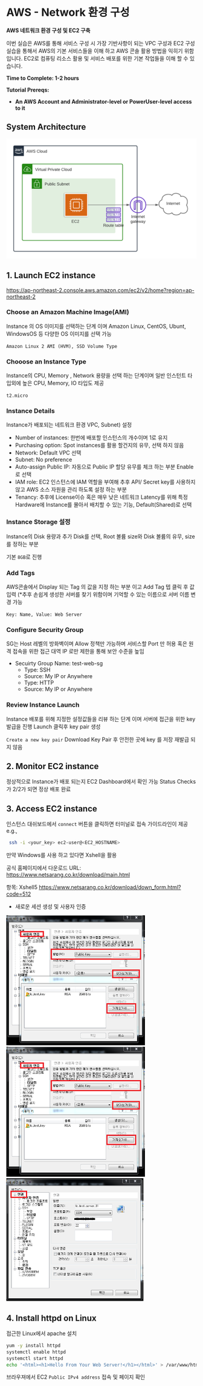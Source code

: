 # AWS - Network 환경 구성

**AWS 네트워크 환경 구성 및 EC2 구축**

이번 실습은 AWS를 통해 서비스 구성 시 가장 기반사항이 되는 VPC 구성과 EC2 구성 실습을 통해서 AWS의 기본 서비스들을 이해 하고 AWS 콘솔 활용 방법을 익히기 위함입니다. EC2로 컴퓨팅 리소스 활용 및 서비스 배포를 위한 기본 작업들을 이해 할 수 있습니다.

**Time to Complete: 1-2 hours**

**Tutorial Prereqs:**

* **An AWS Account and Administrator-level or PowerUser-level access to it**

## System Architecture
![vpc-architecture](images/vpc-architecture.png)

## 1. Launch EC2 instance

https://ap-northeast-2.console.aws.amazon.com/ec2/v2/home?region=ap-northeast-2

### Choose an Amazon Machine Image(AMI)

Instance 의 OS 이미지를 선택하는 단계 이며 Amazon Linux, CentOS, Ubunt, WindowsOS 등 다양한 OS 이미지를 선택 가능

`Amazon Linux 2 AMI (HVM), SSD Volume Type`

### Chooose an Instance Type

Instance의 CPU, Memory , Network 용량을 선택 하는 단계이며 일반 인스턴트 타입외에 높은 CPU, Memory, IO 타입도 제공

`t2.micro`

### Instance Details 

Instance가 배포되는 네트워크 환경 VPC, Subnet) 설정

- Number of instances: 한번에 배포할 인스턴스의 개수이며 1로 유지
- Purchasing option: Spot instances를 활용 할건지의 유무, 선택 하지 않음
- Network: Default VPC 선택
- Subnet: No preference
- Auto-assign Public IP: 자동으로 Public IP 할당 유무를 체크 하는 부분 Enable로 선택
- IAM role: EC2 인스턴스에 IAM 역할을 부여해 추후 API/ Secret key를 사용하지 않고 AWS 소스 자원을 관리 하도록 설정 하는 부분
- Tenancy: 추후에 License이슈 혹은 매우 낮은 네트워크 Latency를 위해 특정 Hardware에 Instance를 몰아서 배치할 수 있는 기능, Default(Shared)로 선택

### Instance Storage 설정

Instance의 Disk 용량과 추가 Disk를 선택, Root 볼륨 size와 Disk 볼륨의 유무, size를 정하는 부분

기본 `8GB`로 진행

### Add Tags

AWS콘솔에서 Display 되는 Tag 의 값을 지정 하는 부분 이고 Add Tag 텝 클릭 후 값 입력
(*추후 손쉽게 생성한 서버를 찾기 위함이며 기억할 수 있는 이름으로 서버 이름 변경 가능

`Key: Name, Value: Web Server`

### Configure Security Group

SG는 Host 레벨의 방화벽이며 Allow 정책만 가능하며 서비스할 Port 만 허용 혹은 원격 접속을 위한 접근 대역 IP 로만 제한을 통해 보안 수준을 높임

- Secuirty Group Name: test-web-sg
  - Type: SSH
  - Source: My IP or Anywhere
  - Type: HTTP
  - Source: My IP or Anywhere

### Review Instance Launch

Instance 배포를 위해 지정한 설정값들을 리뷰 하는 단계 이며 서버에 접근을 위한 key 발급을 진행
Launch 클릭후 key pair 생성

`Create a new key pair` 
Download Key Pair 후 안전한 곳에 key 를 저장 재발급 되지 않음

## 2. Monitor EC2 instance

정상적으로 Instance가 배포 되는지 EC2 Dashboard에서 확인 가능
Status Checks 가 2/2가 되면 정상 배포 완료

## 3. Access EC2 instance

인스턴스 대쉬보드에서 `connect` 버튼을 클릭하면 터미널로 접속 가이드라인이 제공
e.g.,
```bash
 ssh -i <your_key> ec2-user@<EC2_HOSTNAME>
```

만약 Windows를 사용 하고 있다면 Xshell을 활용

공식 홈페이지에서 다운로드
URL:
https://www.netsarang.co.kr/download/main.html

항목: Xshell5
https://www.netsarang.co.kr/download/down_form.html?code=512

- 새로운 세션 생성 및 사용자 인증
  
![xshell-private-key](images/xshell-private-key.png)
![add-xshell-private-key](images/xshell-private-key.png)
![access-ec2-instance-xshell](images/access-ec2-instance-xshell.png)

## 4. Install httpd on Linux

접근한 Linux에서 apache 설치
```bash
yum -y install httpd
systemctl enable httpd
systemctl start httpd
echo '<html><h1>Hello From Your Web Server!</h1></html>' > /var/www/html/index.html
```

브라우져에서 EC2 `Public IPv4 address` 접속 및 페이지 확인